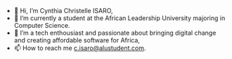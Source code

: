 - 👋 Hi, I’m Cynthia Christelle ISARO,
- 🌱 I’m currently a student at the African Leadership University majoring in Computer Science.
- 👀 I’m a tech enthousiast and passionate about bringing digital change and creating affordable software for Africa,
- 📫 How to reach me c.isaro@alustudent.com.

<!---
1svr0/1svr0 is a ✨ special ✨ repository because its `README.md` (this file) appears on your GitHub profile.
You can click the Preview link to take a look at your changes.
--->
